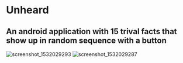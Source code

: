 # Unheard
## An android application with 15 trival facts that show up in random sequence with a button

![screenshot_1532029293](https://user-images.githubusercontent.com/40501545/42966256-90ab273a-8b6a-11e8-9580-6245bc22b4ac.png)
![screenshot_1532029287](https://user-images.githubusercontent.com/40501545/42966258-90c66504-8b6a-11e8-80ea-594d820f05a7.png)
